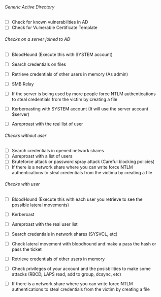 ###### Generic Active Directory

- [ ] Check for known vulnerabilities in AD
- [ ] Check for Vulnerable Certificate Template

###### Checks on a server joined to AD

- [ ] BloodHound (Execute this with SYSTEM account)
- [ ] Search credentials on files
- [ ] Retrieve credentials of other users in memory (As admin)
- [ ] SMB Relay
- [ ] If the server is being used by more people force NTLM authentications to steal credentials from the victim by creating a file
- [ ] Kerberoasting with SYSTEM account (It will use the server account $server)
- [ ] Asreproast with the real list of user


###### Checks without user

- [ ] Search credentials in opened network shares
- [ ] Asreproast with a list of users
- [ ] Bruteforce attack or password spray attack (Careful blocking policies)
- [ ] If there is a network share where you can write force NTLM authentications to steal credentials from the victima by creating a file

###### Checks with user

- [ ] BloodHound (Execute this with each user you retrieve to see the possible lateral movements)
- [ ] Kerberoast
- [ ] Asreproast with the real user list
- [ ] Search credentials in network shares (SYSVOL, etc)
- [ ] Check lateral movement with bloodhound and make a pass the hash or pass the ticket
- [ ] Retrieve credentials of other users in memory
- [ ] Check privileges of your account and the posisbilities to make some attacks (RBCD, LAPS read, add to group, dcsync, etc)
- [ ] If there is a network share where you can write force NTLM authentications to steal credentials from the victim by creating a file


